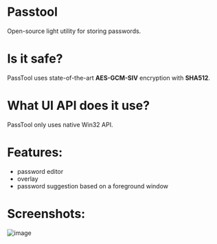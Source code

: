 # Passtool
Open-source light utility for storing passwords. 
# Is it safe?
PassTool uses state-of-the-art **AES-GCM-SIV** encryption with **SHA512**.
# What UI API does it use?
PassTool only uses native Win32 API.
# Features:
- password editor
- overlay
- password suggestion based on a foreground window
# Screenshots:
![image](https://github.com/DangerousVegetable/PassTool/assets/37582942/3981803a-634c-49f1-8f57-7b254b0590a7)

